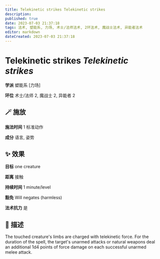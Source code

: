 ```yaml
---
title: Telekinetic strikes Telekinetic strikes
description: 
published: true
date: 2023-07-03 21:37:18
tags: 法术, 塑能系, 力场, 术士/法师法术, 2环法术, 魔战士法术, 异能者法术
editor: markdown
dateCreated: 2023-07-03 21:37:18
---
```


# **Telekinetic strikes** *Telekinetic strikes*

**学派** 塑能系 \[力场\] 

**环位** 术士/法师 2, 魔战士 2, 异能者 2

## 🪄 施放

**施法时间** 1 标准动作

**成分** 语言, 姿势

## ✨ 效果 

**目标** one creature 

**距离** 接触  

**持续时间** 1 minute/level 

**豁免** Will negates (harmless)

**法术抗力** 是

## 📖 描述

The touched creature's limbs are charged with telekinetic force. For the duration of the spell, the target's unarmed attacks or natural weapons deal an additional 1d4 points of force damage on each successful unarmed melee attack.
    